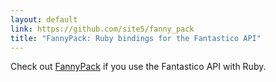 ```yaml
---
layout: default
link: https://github.com/site5/fanny_pack
title: "FannyPack: Ruby bindings for the Fantastico API"
---
```


Check out [FannyPack](https://github.com/site5/fanny_pack)
if you use the Fantastico API with Ruby.
